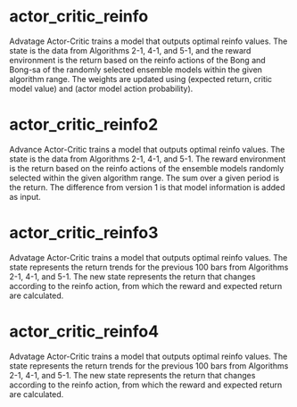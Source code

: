 # <model description>

# actor_critic_reinfo
Advatage Actor-Critic trains a model that outputs optimal reinfo values. The state is the data from Algorithms 2-1, 4-1, and 5-1, and the reward environment is the return based on the reinfo actions of the Bong and Bong-sa of the randomly selected ensemble models within the given algorithm range. The weights are updated using (expected return, critic model value) and (actor model action probability).

# actor_critic_reinfo2
Advance Actor-Critic trains a model that outputs optimal reinfo values.
The state is the data from Algorithms 2-1, 4-1, and 5-1. The reward environment is the return based on the reinfo actions of the ensemble models randomly selected within the given algorithm range. The sum over a given period is the return.
The difference from version 1 is that model information is added as input.

# actor_critic_reinfo3
Advatage Actor-Critic trains a model that outputs optimal reinfo values. The state represents the return trends for the previous 100 bars from Algorithms 2-1, 4-1, and 5-1. The new state represents the return that changes according to the reinfo action, from which the reward and expected return are calculated.

# actor_critic_reinfo4
Advatage Actor-Critic trains a model that outputs optimal reinfo values. The state represents the return trends for the previous 100 bars from Algorithms 2-1, 4-1, and 5-1. The new state represents the return that changes according to the reinfo action, from which the reward and expected return are calculated.
